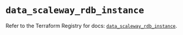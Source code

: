 # `data_scaleway_rdb_instance`

Refer to the Terraform Registry for docs: [`data_scaleway_rdb_instance`](https://registry.terraform.io/providers/scaleway/scaleway/2.59.0/docs/data-sources/rdb_instance).

